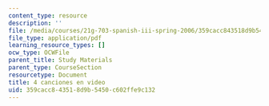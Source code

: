 ```yaml
---
content_type: resource
description: ''
file: /media/courses/21g-703-spanish-iii-spring-2006/359cacc843518d9b5450c602ffe9c132_MIT21G_703S06_canciones.pdf
file_type: application/pdf
learning_resource_types: []
ocw_type: OCWFile
parent_title: Study Materials
parent_type: CourseSection
resourcetype: Document
title: 4 canciones en video
uid: 359cacc8-4351-8d9b-5450-c602ffe9c132
---
```

